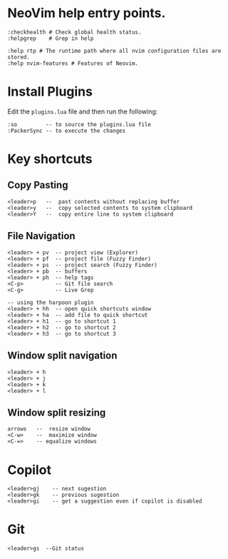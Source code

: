 # NeoVim help entry points.

```
:checkhealth # Check global health status.
:helpgrep    # Grep in help

:help rtp # The runtime path where all nvim configuration files are stored.
:help nvim-features # Features of Neovim.
```

# Install Plugins
Edit the `plugins.lua` file and then run the following:
```
:so         -- to source the plugins.lua file
:PackerSync -- to execute the changes
```

# Key shortcuts
## Copy Pasting
```
<leader>p   --  past contents without replacing buffer
<leader>y   --  copy selected contents to system clipboard
<leader>Y   --  copy entire line to system clipboard
```
## File Navigation
```
<leader> + pv  -- project view (Explorer)
<leader> + pf  -- project file (Fuzzy Finder)
<leader> + ps  -- project search (Fuzzy Finder)
<leader> + pb  -- buffers
<leader> + ph  -- help tags
<C-p>          -- Git file search
<C-g>          -- Live Grep

-- using the harpoon plugin
<leader> + hh  -- open quick shortcuts window
<leader> + ha  -- add file to quick shortcut
<leader> + h1  -- go to shortcut 1
<leader> + h2  -- go to shortcut 2
<leader> + h3  -- go to shortcut 3
```

## Window split navigation
```
<leader> + h
<leader> + j
<leader> + k
<leader> + l
```

## Window split resizing
```
arrows   --  resize window
<C-w>    --  maximize window
<C-=>    -- equalize windows
```

# Copilot
```
<leader>gj    -- next sugestion
<leader>gk    -- previous sugestion
<leader>gi    -- get a suggestion even if copilot is disabled
```

#  Git
```
<leader>gs	--Git status
```
